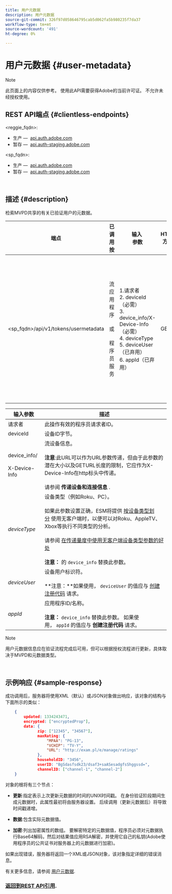 ```yaml
---
title: 用户元数据
description: 用户元数据
source-git-commit: 326f97d058646795cab5d062fa5b980235f7da37
workflow-type: tm+mt
source-wordcount: '491'
ht-degree: 0%

---
```



# 用户元数据 {#user-metadata}

>[!NOTE]
>
>此页面上的内容仅供参考。 使用此API需要获得Adobe的当前许可证。 不允许未经授权使用。

## REST API端点 {#clientless-endpoints}

&lt;reggie_fqdn>:

* 生产 —  [api.auth.adobe.com](http://api.auth.adobe.com/)
* 暂存 —  [api.auth-staging.adobe.com](http://api.auth-staging.adobe.com/)

&lt;sp_fqdn>:

* 生产 —  [api.auth.adobe.com](http://api.auth.adobe.com/)
* 暂存 —  [api.auth-staging.adobe.com](http://api.auth-staging.adobe.com/)

</br>

## 描述 {#description}

检索MVPD共享的有关已验证用户的元数据。

<div>


| 端点 | 已调用  </br>按 | 输入   </br>参数 | HTTP  </br>方法 | 响应 | HTTP  </br>响应 |
| --- | --- | --- | --- | --- | --- |
| &lt;sp_fqdn>/api/v1/tokens/usermetadata | 流应用程序</br></br>或</br></br>程序员服务 | 1.请求者</br>2.  deviceId（必需）</br>3.  device_info/X-Device-Info（必需）</br>4.  deviceType</br>5.  deviceUser（已弃用）</br>6.  appId（已弃用） | GET | 包含用户元数据或错误详细信息（如果失败）的XML或JSON。 | 200 — 成功</br></br>404 — 未找到元数据</br></br>412 — 无效的AuthN令牌（例如，过期的令牌） |


| 输入参数 | 描述 |
| --- | --- |
| 请求者 | 此操作有效的程序员请求者ID。 |
| deviceId | 设备ID字节。 |
| device_info/</br></br>X-Device-Info | 流设备信息。</br></br>**注意**:此URL可以作为URL参数传递，但由于此参数的潜在大小以及GETURL长度的限制，它应作为X-Device-Info在http标头中传递。 </br></br>请参阅 **传递设备和连接信息** <!--http://tve.helpdocsonline.com/passing-device-information-->. |
| _deviceType_ | 设备类型（例如Roku、PC）。</br></br>如果此参数设置正确，ESM将提供 [按设备类型划分](/help/authentication/entitlement-service-monitoring-overview.md#progr-filter-metrics) 使用无客户端时，以便可以对Roku、AppleTV、Xbox等执行不同类型的分析。</br></br>请参阅 [在传递量度中使用无客户端设备类型参数的好处&#x200B;](/help/authentication/benefits-of-using-the-clientless-devicetype-parameter-in-pass-metrics.md)</br></br>**注意：** 的 `device_info` 替换此参数。 </br> |
| _deviceUser_ | 设备用户标识符。</br></br>**注意：**如果使用， `deviceUser` 的值应与 [创建注册代码](/help/authentication/registration-code-request.md) 请求。 |
| _appId_ | 应用程序ID/名称。 </br></br>**注意：** `device_info` 替换此参数。 如果使用， `appId` 的值应与 **创建注册代码** 请求。 |

>[!NOTE]
> 
>用户元数据信息应在验证流程完成后可用，但可以根据授权流程进行更新，具体取决于MVPD和元数据类型。

</br>

## 示例响应 {#sample-response}

成功调用后，服务器将使用XML（默认）或JSON对象做出响应，该对象的结构与下面所示的类似：

```JSON
    {
        updated: 1334243471,
        encrypted: ["encryptedProp"],
        data: {
              zip: ["12345", "34567"],
              maxRating: { 
                  "MPAA": "PG-13",
                  "VCHIP": "TV-Y", 
                  "URL": "http://exam.pl/e/manage/ratings"
              },
              householdID: "3456",
              userID: "BgSdasfsdk23/dsaf3+saASesadgfsShggssd=",
              channelID: ["channel-1", "channel-2"]
    }
```

对象的根将有三个节点：

* **更新**:指定表示上次更新元数据的时间的UNIX时间戳。 在身份验证阶段期间生成元数据时，此属性最初将由服务器设置。 后续调用（更新元数据后）将导致时间戳递增。

* **数据**:包含实际元数据值。

* **加密**:列出加密属性的数组。 要解密特定的元数据值，程序员必须对元数据执行Base64解码，然后对结果值应用RSA解密，并使用它自己的私钥(Adobe使用程序员的公共证书对服务器上的元数据进行加密)。

如果出现错误，服务器将返回一个XML或JSON对象，该对象指定详细的错误消息。

有关更多信息，请参阅 [用户元数据](/help/authentication/user-metadata.md).

### [返回到REST API引用](/help/authentication/rest-api-reference.md).
